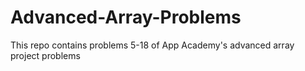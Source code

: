 # Advanced-Array-Problems
This repo contains problems 5-18 of App Academy's advanced array project problems
